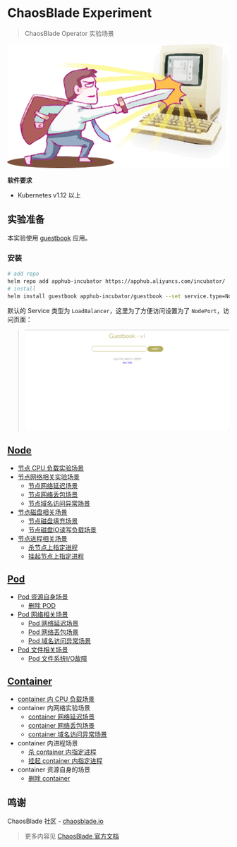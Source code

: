 # ChaosBlade Experiment

>ChaosBlade Operator 实验场景

![](static/ai.png)

**软件要求**

- Kubernetes v1.12 以上

## 实验准备

本实验使用 [guestbook](https://github.com/cloudnativeapp/guestbook?spm=5176.2020520152.0.0.7c5f16ddH8myx6) 应用。

### 安装

```bash
# add repo
helm repo add apphub-incubator https://apphub.aliyuncs.com/incubator/
# install 
helm install guestbook apphub-incubator/guestbook --set service.type=NodePort --namespace=chaosblade
```

默认的 Service 类型为 `LoadBalancer`，这里为了方便访问设置为了 `NodePort`，访问页面：

>![guestbook](static/guestbook.png)

## [Node](node)

- [节点 CPU 负载实验场景](node/README.md#节点-CPU-负载实验场景)
- [节点网络相关实验场景](node/README.md#节点网络相关实验场景)
  - [节点网络延迟场景](node/README.md#节点网络延迟场景)
  - [节点网络丢包场景](node/README.md#节点网络丢包场景)
  - [节点域名访问异常场景](node/README.md#节点域名访问异常场景)
- [节点磁盘相关场景](node/README.md#节点磁盘相关场景)
  - [节点磁盘填充场景](node/README.md#节点磁盘填充场景)
  - [节点磁盘IO读写负载场景](node/README.md#节点磁盘IO读写负载场景)
- [节点进程相关场景](node/README.md#节点进程相关场景)
  - [杀节点上指定进程](node/README.md#杀节点上指定进程)
  - [挂起节点上指定进程](node/README.md#挂起节点上指定进程)

## [Pod](pod)

- [Pod 资源自身场景](pod/README.md#Pod-资源自身场景)
  - [删除 POD](pod/README.md#删除-Pod)
- [Pod 网络相关场景](pod/README.md#Pod-网络相关场景)
  - [Pod 网络延迟场景](pod/README.md#Pod-网络延迟场景)
  - [Pod 网络丢包场景](pod/README.md#Pod-网络丢包场景)
  - [Pod 域名访问异常场景](pod/README.md#Pod-域名访问异常场景)
- [Pod 文件相关场景](pod/README.md#Pod-文件相关场景)
  - [Pod 文件系统I/O故障](pod/README.md#Pod-文件系统I/O故障)

## [Container](container)

- [container 内 CPU 负载场景](container/README.md#container-内CPU负载场景)
- container 内网络实验场景
  - [container 网络延迟场景](container/README.md#container-网络延迟场景)
  - [container 网络丢包场景](container/README.md#container-网络丢包场景)
  - [container 域名访问异常场景](container/README.md#container-域名访问异常场景)
- container 内进程场景
  - [杀 container 内指定进程](container/README.md#杀-container-内指定进程)
  - [挂起 container 内指定进程](container/README.md#挂起-container-内指定进程)
- container 资源自身的场景
  - [删除 container](container/README.md#删除-container)
  
## 鸣谢

ChaosBlade 社区 - [chaosblade.io](https://github.com/chaosblade-io/chaosblade)

>更多内容见 [ChaosBlade 官方文档](https://chaosblade-io.gitbook.io/chaosblade-help-zh-cn)